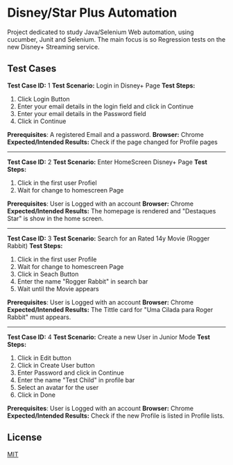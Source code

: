# Disney/Star Plus Automation

Project dedicated to study Java/Selenium Web automation, using cucumber, Junit and Selenium. The main focus is so Regression tests on the new Disney+ Streaming service.

## Test Cases

**Test Case ID:** 1
**Test Scenario:** Login in Disney+ Page
**Test Steps:**
1. Click Login Button
2. Enter your email details in the login field and click in Continue
3. Enter your email details in the Password field
4. Click in Continue

**Prerequisites**: A registered Email and a password.
**Browser:** Chrome 
**Expected/Intended Results:** Check if the page changed for Profile pages

---

**Test Case ID:** 2
**Test Scenario:** Enter HomeScreen Disney+ Page
**Test Steps:**
1. Click in the first user Profiel
2. Wait for change to homescreen Page

**Prerequisites**: User is Logged with an account
**Browser:** Chrome 
**Expected/Intended Results:** The homepage is rendered and "Destaques Star" is show in the home screen.

---

**Test Case ID:** 3
**Test Scenario:** Search for an Rated 14y Movie (Rogger Rabbit)
**Test Steps:**
1. Click in the first user Profile
2. Wait for change to homescreen Page
3. Click in Seach Button
4. Enter the name "Rogger Rabbit" in search bar
5. Wait until the Movie appears

**Prerequisites**: User is Logged with an account
**Browser:** Chrome 
**Expected/Intended Results:** The Tittle card for "Uma Cilada para Roger Rabbit" must appears.

---

**Test Case ID:** 4
**Test Scenario:** Create a new User in Junior Mode
**Test Steps:**
1. Click in Edit button
2. Click in Create User button
3. Enter Password and click in Continue
4. Enter the name "Test Child" in profile bar
5. Select an avatar for the user
6. Click in Done

**Prerequisites**: User is Logged with an account
**Browser:** Chrome 
**Expected/Intended Results:** Check if the new Profile is listed in Profile lists.
## License

[MIT](https://choosealicense.com/licenses/mit/)

